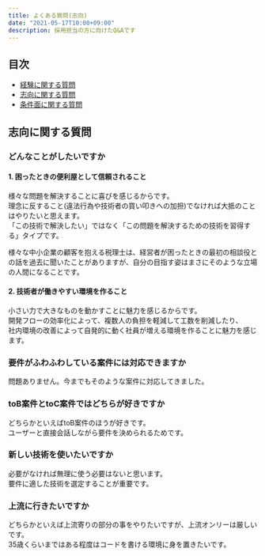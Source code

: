 ```yaml
---
title: よくある質問(志向)
date: "2021-05-17T10:00+09:00"
description: 採用担当の方に向けたQ&Aです
---
```


## 目次

- [経験に関する質問](/recruit-qa/history)
- [志向に関する質問](/recruit-qa/direction)
- [条件面に関する質問](/recruit-qa/requirement)

## 志向に関する質問

### どんなことがしたいですか

#### 1. 困ったときの便利屋として信頼されること

様々な問題を解決することに喜びを感じるからです。  
理念に反すること(違法行為や技術者の買い叩きへの加担)でなければ大抵のことはやりたいと思えます。  
「この技術で解決したい」ではなく「この問題を解決するための技術を習得する」タイプです。

様々な中小企業の顧客を抱える税理士は、経営者が困ったときの最初の相談役との話を過去に聞いたことがありますが、自分の目指す姿はまさにそのような立場の人間になることです。

#### 2. 技術者が働きやすい環境を作ること

小さい力で大きなものを動かすことに魅力を感じるからです。  
開発フローの効率化によって、複数人の負担を軽減して工数を削減したり、  
社内環境の改善によって自発的に動く社員が増える環境を作ることに魅力を感じます。

### 要件がふわふわしている案件には対応できますか

問題ありません。今までもそのような案件に対応してきました。

### toB案件とtoC案件ではどちらが好きですか

どちらかといえばtoB案件のほうが好きです。  
ユーザーと直接会話しながら要件を決められるためです。

### 新しい技術を使いたいですか

必要がなければ無理に使う必要はないと思います。  
要件に適した技術を選定することが重要です。

### 上流に行きたいですか

どちらかといえば上流寄りの部分の事をやりたいですが、上流オンリーは厳しいです。  
35歳くらいまではある程度はコードを書ける環境に身を置きたいです。
